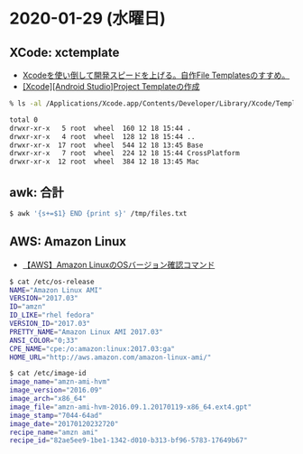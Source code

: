 # 2020-01-29 (水曜日)

## XCode: xctemplate

- [Xcodeを使い倒して開発スピードを上げる。自作File Templatesのすすめ。](https://qiita.com/mitsu9/items/9bff227c9d68171d987a)
- [[Xcode][Android Studio]Project Templateの作成](https://qiita.com/usayuki/items/8ded9d45443499aeefff)

~~~bash
% ls -al /Applications/Xcode.app/Contents/Developer/Library/Xcode/Templates/Project\ Templates

total 0
drwxr-xr-x   5 root  wheel  160 12 18 15:44 .
drwxr-xr-x   4 root  wheel  128 12 18 15:44 ..
drwxr-xr-x  17 root  wheel  544 12 18 13:45 Base
drwxr-xr-x   7 root  wheel  224 12 18 15:44 CrossPlatform
drwxr-xr-x  12 root  wheel  384 12 18 13:45 Mac
~~~

## awk: 合計

~~~bash
$ awk '{s+=$1} END {print s}' /tmp/files.txt
~~~

## AWS: Amazon Linux

- [【AWS】Amazon LinuxのOSバージョン確認コマンド](https://webplus8.com/aws-amazon-linux-os-version/)

~~~bash
$ cat /etc/os-release
NAME="Amazon Linux AMI"
VERSION="2017.03"
ID="amzn"
ID_LIKE="rhel fedora"
VERSION_ID="2017.03"
PRETTY_NAME="Amazon Linux AMI 2017.03"
ANSI_COLOR="0;33"
CPE_NAME="cpe:/o:amazon:linux:2017.03:ga"
HOME_URL="http://aws.amazon.com/amazon-linux-ami/"
~~~

~~~bash
$ cat /etc/image-id
image_name="amzn-ami-hvm"
image_version="2016.09"
image_arch="x86_64"
image_file="amzn-ami-hvm-2016.09.1.20170119-x86_64.ext4.gpt"
image_stamp="7044-64ad"
image_date="20170120232720"
recipe_name="amzn ami"
recipe_id="82ae5ee9-1be1-1342-d010-b313-bf96-5783-17649b67"
~~~
